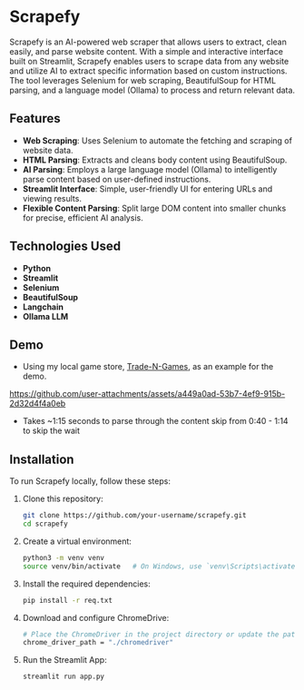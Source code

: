 # Scrapefy

Scrapefy is an AI-powered web scraper that allows users to extract, clean easily, and parse website content. With a simple and interactive interface built on Streamlit, Scrapefy enables users to scrape data from any website and utilize AI to extract specific information based on custom instructions. The tool leverages Selenium for web scraping, BeautifulSoup for HTML parsing, and a language model (Ollama) to process and return relevant data.

## Features

- **Web Scraping**: Uses Selenium to automate the fetching and scraping of website data.
- **HTML Parsing**: Extracts and cleans body content using BeautifulSoup.
- **AI Parsing**: Employs a large language model (Ollama) to intelligently parse content based on user-defined instructions.
- **Streamlit Interface**: Simple, user-friendly UI for entering URLs and viewing results.
- **Flexible Content Parsing**: Split large DOM content into smaller chunks for precise, efficient AI analysis.

## Technologies Used

- **Python**
- **Streamlit**
- **Selenium**
- **BeautifulSoup**
- **Langchain**
- **Ollama LLM**

## Demo

- Using my local game store, [Trade-N-Games](https://www.tradengames.com/store/pc/home.asp), as an example for the demo.

https://github.com/user-attachments/assets/a449a0ad-53b7-4ef9-915b-2d32d4f4a0eb

- Takes ~1:15 seconds to parse through the content skip from 0:40 - 1:14 to skip the wait

## Installation

To run Scrapefy locally, follow these steps:

1. Clone this repository:
   ```bash
   git clone https://github.com/your-username/scrapefy.git 
   cd scrapefy
2. Create a virtual environment:
   ```bash
   python3 -m venv venv
   source venv/bin/activate   # On Windows, use `venv\Scripts\activate`
3. Install the required dependencies:
   ```bash
   pip install -r req.txt
4. Download and configure ChromeDrive:
   ```bash
   # Place the ChromeDriver in the project directory or update the path
   chrome_driver_path = "./chromedriver"
5. Run the Streamlit App:
   ```bash
   streamlit run app.py

